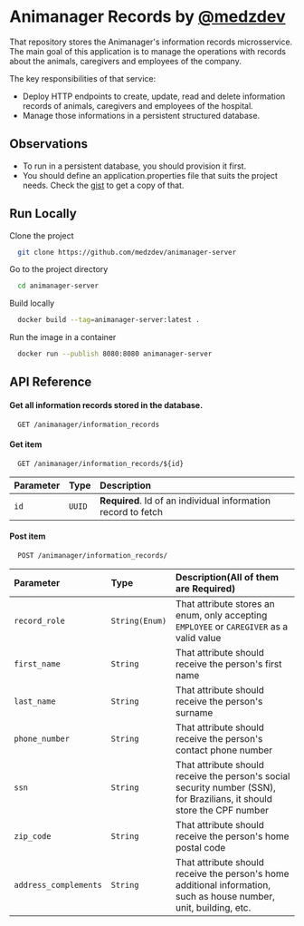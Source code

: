 
# Animanager Records by [@medzdev](https://www.github.com/medzdev)

That repository stores the Animanager's information records microsservice. The main goal of this application is to manage the operations with records about the animals, caregivers and employees of the company.

The key responsibilities of that service:

- Deploy HTTP endpoints to create, update, read and delete information records of animals, caregivers and employees of the hospital.
- Manage those informations in a persistent structured database.

## Observations
- To run in a persistent database, you should provision it first.
- You should define an application.properties file that suits the project needs. Check the [gist](https://gist.github.com/medzdev/6a3085931a69fe29e3acc888051fe129) to get a copy of that.

## Run Locally

Clone the project

```bash
  git clone https://github.com/medzdev/animanager-server
```

Go to the project directory

```bash
  cd animanager-server
```

Build locally

```bash
  docker build --tag=animanager-server:latest .
```

Run the image in a container

```bash
  docker run --publish 8080:8080 animanager-server
```

## API Reference

#### Get all information records stored in the database.

```http
  GET /animanager/information_records
```

#### Get item 

```http
  GET /animanager/information_records/${id}
```

| Parameter | Type     | Description                       |
| :-------- | :------- | :-------------------------------- |
| `id`      | `UUID` | **Required**. Id of an individual information record to fetch |


#### Post item

```http
  POST /animanager/information_records/
```

| Parameter | Type     | Description(All of them are Required)                   |
| :-------- | :------- | :-------------------------------- |
| `record_role`| `String(Enum)` | That attribute stores an enum, only accepting `EMPLOYEE` or `CAREGIVER` as a valid value |
| `first_name`| `String` | That attribute should receive the person's first name  |
| `last_name`| `String` | That attribute should receive the person's surname  |
| `phone_number`| `String` | That attribute should receive the person's contact phone number |
| `ssn`| `String` | That attribute should receive the person's social security number  (SSN), for Brazilians, it should store the CPF number  |
| `zip_code`| `String` | That attribute should receive the person's home postal code  |
| `address_complements`| `String` | That attribute should receive the person's home additional information, such as house number, unit, building, etc.  |

